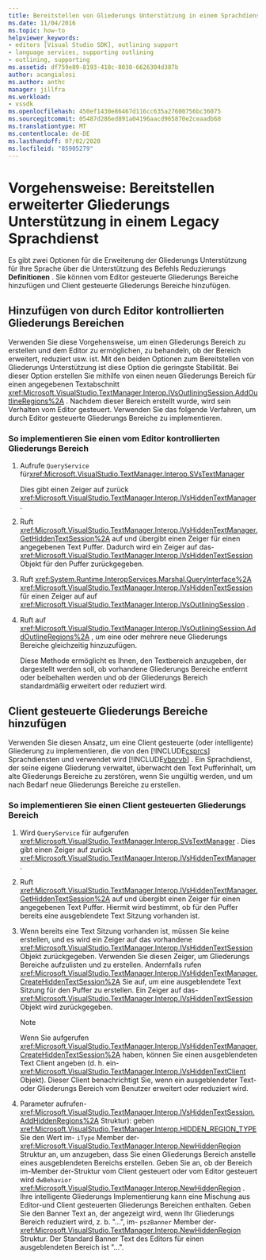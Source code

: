```yaml
---
title: Bereitstellen von Gliederungs Unterstützung in einem Sprachdienst | Microsoft-Dokumentation
ms.date: 11/04/2016
ms.topic: how-to
helpviewer_keywords:
- editors [Visual Studio SDK], outlining support
- language services, supporting outlining
- outlining, supporting
ms.assetid: df759e89-8193-418c-8038-6626304d387b
author: acangialosi
ms.author: anthc
manager: jillfra
ms.workload:
- vssdk
ms.openlocfilehash: 450ef1430e86467d116cc635a27600756bc36075
ms.sourcegitcommit: 05487d286ed891a04196aacd965870e2ceaadb68
ms.translationtype: MT
ms.contentlocale: de-DE
ms.lasthandoff: 07/02/2020
ms.locfileid: "85905279"
---
```

# <a name="how-to-provide-expanded-outlining-support-in-a-legacy-language-service"></a>Vorgehensweise: Bereitstellen erweiterter Gliederungs Unterstützung in einem Legacy Sprachdienst
Es gibt zwei Optionen für die Erweiterung der Gliederungs Unterstützung für Ihre Sprache über die Unterstützung des Befehls Reduzierungs **Definitionen** . Sie können vom Editor gesteuerte Gliederungs Bereiche hinzufügen und Client gesteuerte Gliederungs Bereiche hinzufügen.

## <a name="adding-editor-controlled-outline-regions"></a>Hinzufügen von durch Editor kontrollierten Gliederungs Bereichen
 Verwenden Sie diese Vorgehensweise, um einen Gliederungs Bereich zu erstellen und dem Editor zu ermöglichen, zu behandeln, ob der Bereich erweitert, reduziert usw. ist. Mit den beiden Optionen zum Bereitstellen von Gliederungs Unterstützung ist diese Option die geringste Stabilität. Bei dieser Option erstellen Sie mithilfe von einen neuen Gliederungs Bereich für einen angegebenen Textabschnitt <xref:Microsoft.VisualStudio.TextManager.Interop.IVsOutliningSession.AddOutlineRegions%2A> . Nachdem dieser Bereich erstellt wurde, wird sein Verhalten vom Editor gesteuert. Verwenden Sie das folgende Verfahren, um durch Editor gesteuerte Gliederungs Bereiche zu implementieren.

### <a name="to-implement-an-editor-controlled-outline-region"></a>So implementieren Sie einen vom Editor kontrollierten Gliederungs Bereich

1. Aufrufe `QueryService` für<xref:Microsoft.VisualStudio.TextManager.Interop.SVsTextManager>

     Dies gibt einen Zeiger auf zurück <xref:Microsoft.VisualStudio.TextManager.Interop.IVsHiddenTextManager> .

2. Ruft <xref:Microsoft.VisualStudio.TextManager.Interop.IVsHiddenTextManager.GetHiddenTextSession%2A> auf und übergibt einen Zeiger für einen angegebenen Text Puffer. Dadurch wird ein Zeiger auf das- <xref:Microsoft.VisualStudio.TextManager.Interop.IVsHiddenTextSession> Objekt für den Puffer zurückgegeben.

3. Ruft <xref:System.Runtime.InteropServices.Marshal.QueryInterface%2A> <xref:Microsoft.VisualStudio.TextManager.Interop.IVsHiddenTextSession> für einen Zeiger auf auf <xref:Microsoft.VisualStudio.TextManager.Interop.IVsOutliningSession> .

4. Ruft auf <xref:Microsoft.VisualStudio.TextManager.Interop.IVsOutliningSession.AddOutlineRegions%2A> , um eine oder mehrere neue Gliederungs Bereiche gleichzeitig hinzuzufügen.

     Diese Methode ermöglicht es Ihnen, den Textbereich anzugeben, der dargestellt werden soll, ob vorhandene Gliederungs Bereiche entfernt oder beibehalten werden und ob der Gliederungs Bereich standardmäßig erweitert oder reduziert wird.

## <a name="add-client-controlled-outline-regions"></a>Client gesteuerte Gliederungs Bereiche hinzufügen
 Verwenden Sie diesen Ansatz, um eine Client gesteuerte (oder intelligente) Gliederung zu implementieren, die von den [!INCLUDE[csprcs](../../data-tools/includes/csprcs_md.md)] Sprachdiensten und verwendet wird [!INCLUDE[vbprvb](../../code-quality/includes/vbprvb_md.md)] . Ein Sprachdienst, der seine eigene Gliederung verwaltet, überwacht den Text Pufferinhalt, um alte Gliederungs Bereiche zu zerstören, wenn Sie ungültig werden, und um nach Bedarf neue Gliederungs Bereiche zu erstellen.

### <a name="to-implement-a-client-controlled-outline-region"></a>So implementieren Sie einen Client gesteuerten Gliederungs Bereich

1. Wird `QueryService` für aufgerufen <xref:Microsoft.VisualStudio.TextManager.Interop.SVsTextManager> . Dies gibt einen Zeiger auf zurück <xref:Microsoft.VisualStudio.TextManager.Interop.IVsHiddenTextManager> .

2. Ruft <xref:Microsoft.VisualStudio.TextManager.Interop.IVsHiddenTextManager.GetHiddenTextSession%2A> auf und übergibt einen Zeiger für einen angegebenen Text Puffer. Hiermit wird bestimmt, ob für den Puffer bereits eine ausgeblendete Text Sitzung vorhanden ist.

3. Wenn bereits eine Text Sitzung vorhanden ist, müssen Sie keine erstellen, und es wird ein Zeiger auf das vorhandene <xref:Microsoft.VisualStudio.TextManager.Interop.IVsHiddenTextSession> Objekt zurückgegeben. Verwenden Sie diesen Zeiger, um Gliederungs Bereiche aufzulisten und zu erstellen. Andernfalls rufen <xref:Microsoft.VisualStudio.TextManager.Interop.IVsHiddenTextManager.CreateHiddenTextSession%2A> Sie auf, um eine ausgeblendete Text Sitzung für den Puffer zu erstellen. Ein Zeiger auf das- <xref:Microsoft.VisualStudio.TextManager.Interop.IVsHiddenTextSession> Objekt wird zurückgegeben.

    > [!NOTE]
    > Wenn Sie aufgerufen <xref:Microsoft.VisualStudio.TextManager.Interop.IVsHiddenTextManager.CreateHiddenTextSession%2A> haben, können Sie einen ausgeblendeten Text Client angeben (d. h. ein- <xref:Microsoft.VisualStudio.TextManager.Interop.IVsHiddenTextClient> Objekt). Dieser Client benachrichtigt Sie, wenn ein ausgeblendeter Text-oder Gliederungs Bereich vom Benutzer erweitert oder reduziert wird.

4. Parameter aufrufen- <xref:Microsoft.VisualStudio.TextManager.Interop.IVsHiddenTextSession.AddHiddenRegions%2A> Struktur): geben <xref:Microsoft.VisualStudio.TextManager.Interop.HIDDEN_REGION_TYPE> Sie den Wert im- `iType` Member der- <xref:Microsoft.VisualStudio.TextManager.Interop.NewHiddenRegion> Struktur an, um anzugeben, dass Sie einen Gliederungs Bereich anstelle eines ausgeblendeten Bereichs erstellen. Geben Sie an, ob der Bereich im-Member der-Struktur vom Client gesteuert oder vom Editor gesteuert wird `dwBehavior` <xref:Microsoft.VisualStudio.TextManager.Interop.NewHiddenRegion> . Ihre intelligente Gliederungs Implementierung kann eine Mischung aus Editor-und Client gesteuerten Gliederungs Bereichen enthalten. Geben Sie den Banner Text an, der angezeigt wird, wenn Ihr Gliederungs Bereich reduziert wird, z. b. "...", im- `pszBanner` Member der- <xref:Microsoft.VisualStudio.TextManager.Interop.NewHiddenRegion> Struktur. Der Standard Banner Text des Editors für einen ausgeblendeten Bereich ist "...".

